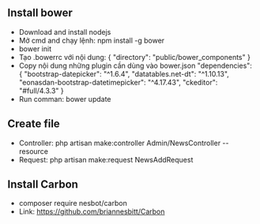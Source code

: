 ## Install bower
- Download and install nodejs
- Mở cmd and chạy lệnh: npm install -g bower
- bower init
- Tạo .bowerrc với nội dung: 
{
  "directory": "public/bower_components"
}
- Copy nội dung những plugin cần dùng vào bower.json
"dependencies": {
  "bootstrap-datepicker": "^1.6.4",
  "datatables.net-dt": "^1.10.13",
  "eonasdan-bootstrap-datetimepicker": "^4.17.43",
  "ckeditor": "#full/4.3.3"
}
- Run comman: bower update

## Create file
- Controller: php artisan make:controller Admin/NewsController --resource
- Request: php artisan make:request NewsAddRequest

## Install Carbon
- composer require nesbot/carbon
- Link: https://github.com/briannesbitt/Carbon
